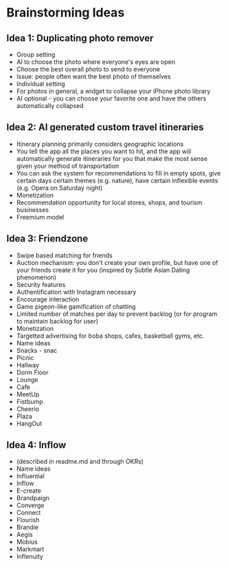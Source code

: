 # Brainstorming Ideas

## Idea 1: Duplicating photo remover

 - Group setting
  - AI to choose the photo where everyone's eyes are open
  - Choose the best overall photo to send to everyone
  - Issue: people often want the best photo of themselves
 - Individual setting
  - For photos in general, a widget to collapse your iPhone photo library
  - AI optional - you can choose your favorite one and have the others automatically collapsed

## Idea 2: AI generated custom travel itineraries

 - Itinerary planning primarily considers geographic locations
  - You tell the app all the places you want to hit, and the app will automatically generate itineraries for you that make the most sense given your method of transportation
  - You can ask the system for recommendations to fill in empty spots, give certain days certain themes (e.g. nature), have certain inflexible events (e.g. Opera on Saturday night)
 - Monetization
  - Recommendation opportunity for local stores, shops, and tourism businesses
  - Freemium model

## Idea 3: Friendzone

 - Swipe based matching for friends
  - Auction mechanism: you don't create your own profile, but have one of your friends create it for you (inspired by Subtle Asian Dating phenomenon)
 - Security features
  - Authentification with Instagram necessary
 - Encourage interaction
  - Game pigeon-like gamification of chatting 
  - Limited number of matches per day to prevent backlog (or for program to maintain backlog for user)
 - Monetization
  - Targetted advertising for boba shops, cafes, basketball gyms, etc.
 - Name ideas
  - Snacks - snac
  - Picnic 
  - Hallway
  - Dorm Floor
  - Lounge
  - Cafe 
  - MeetUp
  - Fistbump
  - Cheerio
  - Plaza
  - HangOut

## Idea 4: Inflow

 - (described in readme.md and through OKRs)
 - Name ideas
  - Influential
  - Inflow
  - E-create
  - Brandpaign
  - Converge
  - Connect
  - Flourish
  - Brandie
  - Aegis
  - Mobius
  - Markmart
  - Inflenuity
